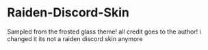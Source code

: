 # Raiden-Discord-Skin
Sampled from the frosted glass theme! all credit goes to the author!
i changed it its not a raiden discord skin anymore

